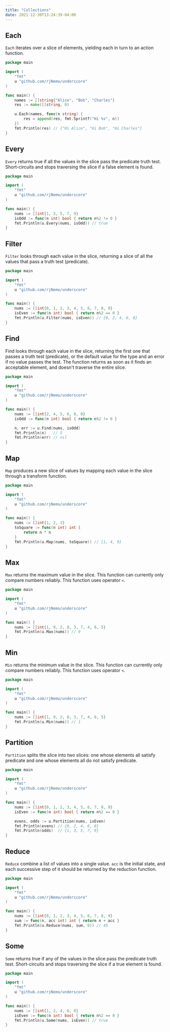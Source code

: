 ```yaml
---
title: "Collections"
date: 2021-12-30T13:24:39-04:00
---
```


## Each

`Each` iterates over a slice of elements, yielding each in turn to an action function.

```go
package main

import (
	"fmt"
	u "github.com/rjNemo/underscore"
)

func main() {
	names := []string{"Alice", "Bob", "Charles"}
	res := make([]string, 0)

	u.Each(names, func(n string) {
		res = append(res, fmt.Sprintf("Hi %s", n))
	})
	fmt.Println(res) // {"Hi Alice", "Hi Bob", "Hi Charles"} 
}
```

## Every

`Every` returns true if all the values in the slice pass the predicate truth test.\
Short-circuits and stops traversing the slice if a false element is found.

```go
package main

import (
	"fmt"
	u "github.com/rjNemo/underscore"
)

func main() {
	nums := []int{1, 3, 5, 7, 9}
	isOdd := func(n int) bool { return n%2 != 0 }
	fmt.Println(u.Every(nums, isOdd)) // true
}
```

## Filter

`Filter` looks through each value in the slice, returning a slice of all the values that pass a truth test (predicate).

```go
package main

import (
	"fmt"
	u "github.com/rjNemo/underscore"
)

func main() {
	nums := []int{0, 1, 2, 3, 4, 5, 6, 7, 8, 9}
	isEven := func(n int) bool { return n%2 == 0 }
	fmt.Println(u.Filter(nums, isEven)) // {0, 2, 4, 6, 8}
}
```

## Find

Find looks through each value in the slice, returning the first one that passes a truth test (predicate), or the default
value for the type and an error if no value passes the test. The function returns as soon as it finds an acceptable
element, and doesn't traverse the entire slice.

```go
package main

import (
	"fmt"
	u "github.com/rjNemo/underscore"
)

func main() {
	nums := []int{2, 4, 5, 6, 8, 0}
	isOdd := func(n int) bool { return n%2 != 0 }

	n, err := u.Find(nums, isOdd)
	fmt.Println(n)   // 5
	fmt.Println(err) // nil
}
```

## Map

`Map` produces a new slice of values by mapping each value in the slice through a transform function.

```go
package main

import (
	"fmt"
	u "github.com/rjNemo/underscore"
)

func main() {
	nums := []int{1, 2, 3}
	toSquare := func(n int) int {
		return n * n
	}
	fmt.Println(u.Map(nums, toSquare)) // {1, 4, 9}
}
```

## Max

`Max` returns the maximum value in the slice. This function can currently only compare numbers reliably. This function
uses operator `<`.

```go
package main

import (
	"fmt"
	u "github.com/rjNemo/underscore"
)

func main() {
	nums := []int{1, 9, 2, 8, 3, 7, 4, 6, 5}
	fmt.Println(u.Max(nums)) // 9
}
```

## Min

`Min` returns the minimum value in the slice. This function can currently only compare numbers reliably. This function
uses operator `<`.

```go
package main

import (
	"fmt"
	u "github.com/rjNemo/underscore"
)

func main() {
	nums := []int{1, 9, 2, 8, 3, 7, 4, 6, 5}
	fmt.Println(u.Min(nums)) // 1
}
```

## Partition

`Partition` splits the slice into two slices: one whose elements all satisfy predicate and one whose elements all do not
satisfy predicate.

```go
package main

import (
	"fmt"
	u "github.com/rjNemo/underscore"
)

func main() {
	nums := []int{0, 1, 2, 3, 4, 5, 6, 7, 8, 9}
	isEven := func(n int) bool { return n%2 == 0 }

	evens, odds := u.Partition(nums, isEven)
	fmt.Println(evens) // {0, 2, 4, 6, 8}
	fmt.Println(odds)  // {1, 3, 5, 7, 9}
}
```

## Reduce

`Reduce` combine a list of values into a single value. `acc` is the initial state, and each successive step of it should
be returned by the reduction function.

```go
package main

import (
	"fmt"
	u "github.com/rjNemo/underscore"
)

func main() {
	nums := []int{0, 1, 2, 3, 4, 5, 6, 7, 8, 9}
	sum := func(n, acc int) int { return n + acc }
	fmt.Println(u.Reduce(nums, sum, 0)) // 45
}
```

## Some

`Some` returns true if any of the values in the slice pass the predicate truth test. Short-circuits and stops traversing
the slice if a true element is found.

```go
package main

import (
	"fmt"
	u "github.com/rjNemo/underscore"
)

func main() {
	nums := []int{1, 2, 4, 6, 8}
	isEven := func(n int) bool { return n%2 == 0 }
	fmt.Println(u.Some(nums, isEven)) // true
}
```